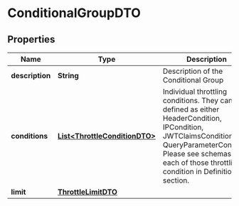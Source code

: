 
# ConditionalGroupDTO

## Properties
Name | Type | Description | Notes
------------ | ------------- | ------------- | -------------
**description** | **String** | Description of the Conditional Group |  [optional]
**conditions** | [**List&lt;ThrottleConditionDTO&gt;**](ThrottleConditionDTO.md) | Individual throttling conditions. They can be defined as either HeaderCondition, IPCondition, JWTClaimsCondition, QueryParameterCondition Please see schemas of each of those throttling condition in Definitions section.  | 
**limit** | [**ThrottleLimitDTO**](ThrottleLimitDTO.md) |  | 



